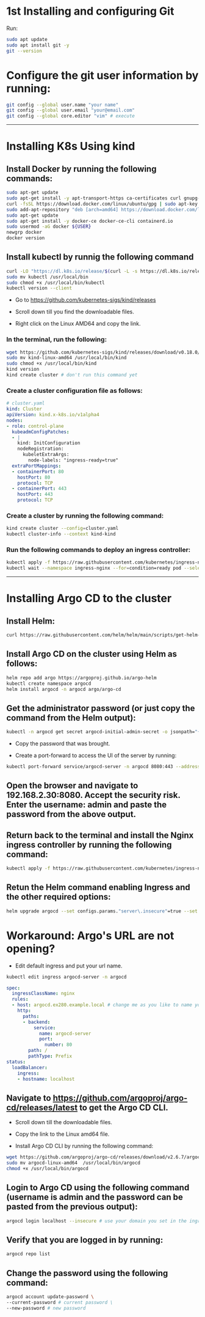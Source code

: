 # 1st Installing and configuring Git
Run:
```bash
sudo apt update
sudo apt install git -y
git --version
```
# Configure the git user information by running:
```bash
git config --global user.name "your name"
git config --global user.email "your@email.com"
git config --global core.editor "vim" # execute
```
---

# Installing K8s Using kind

## Install Docker by running the following commands:

```bash
sudo apt-get update
sudo apt-get install -y apt-transport-https ca-certificates curl gnupg-agent software-properties-common
curl -fsSL https://download.docker.com/linux/ubuntu/gpg | sudo apt-key add -
sudo add-apt-repository "deb [arch=amd64] https://download.docker.com/linux/ubuntu $(lsb_release -cs) stable"
sudo apt-get update
sudo apt-get install -y docker-ce docker-ce-cli containerd.io
sudo usermod -aG docker ${USER}
newgrp docker
docker version
```

## Install kubectl by runnig the following command

```bash
curl -LO "https://dl.k8s.io/release/$(curl -L -s https://dl.k8s.io/release/stable.txt)/bin/linux/amd64/kubectl"
sudo mv kubectl /usr/local/bin
sudo chmod +x /usr/local/bin/kubectl
kubectl version --client
```

- Go to https://github.com/kubernetes-sigs/kind/releases

- Scroll down till you find the downloadable files.

- Right click on the Linux AMD64 and copy the link.

### In the terminal, run the following:

```bash
wget https://github.com/kubernetes-sigs/kind/releases/download/v0.18.0/kind-linux-amd64
sudo mv kind-linux-amd64 /usr/local/bin/kind
sudo chmod +x /usr/local/bin/kind
kind version
kind create cluster # don't run this command yet
```

### Create a cluster configuration file as follows:

```yaml
# cluster.yaml
kind: Cluster
apiVersion: kind.x-k8s.io/v1alpha4
nodes:
- role: control-plane
  kubeadmConfigPatches:
  - |
    kind: InitConfiguration
    nodeRegistration:
      kubeletExtraArgs:
        node-labels: "ingress-ready=true"
  extraPortMappings:
  - containerPort: 80
    hostPort: 80
    protocol: TCP
  - containerPort: 443
    hostPort: 443
    protocol: TCP
```


### Create a cluster by running the following command:
```bash
kind create cluster --config=cluster.yaml
kubectl cluster-info --context kind-kind
```

### Run the following commands to deploy an ingress controller:
```bash
kubectl apply -f https://raw.githubusercontent.com/kubernetes/ingress-nginx/main/deploy/static/provider/kind/deploy.yaml
kubectl wait --namespace ingress-nginx --for=condition=ready pod --selector=app.kubernetes.io/component=controller --timeout=90s
```

--- 

# Installing Argo CD to the cluster

## Install Helm:
```bash
curl https://raw.githubusercontent.com/helm/helm/main/scripts/get-helm-3 | bash
```

## Install Argo CD on the cluster using Helm as follows:
```bash
helm repo add argo https://argoproj.github.io/argo-helm
kubectl create namespace argocd
helm install argocd -n argocd argo/argo-cd
```

## Get the administrator password (or just copy the command from the Helm output):

```bash
kubectl -n argocd get secret argocd-initial-admin-secret -o jsonpath="{.data.password}" | base64 -d
```

- Copy the password that was brought.

- Create a port-forward to access the UI of the server by running:

```bash
kubectl port-forward service/argocd-server -n argocd 8080:443 --address="0.0.0.0"
```

## Open the browser and navigate to 192.168.2.30:8080. Accept the security risk. Enter the username: admin and paste the password from the above output.


## Return back to the terminal and install the Nginx ingress controller by running the following command:
```bash
kubectl apply -f https://raw.githubusercontent.com/kubernetes/ingress-nginx/master/deploy/static/provider/kind/deploy.yaml
```

## Retun the Helm command enabling Ingress and the other required options:

```bash
helm upgrade argocd --set configs.params."server\.insecure"=true --set server.ingress.enabled=true  --set server.ingress.ingressClassName="nginx" -n argocd argo/argo-cd
```

# Workaround: Argo's URL are not opening?

- Edit default ingress and put your url name.

```bash
kubectl edit ingress argocd-server -n argocd
```

```yaml
spec:
  ingressClassName: nginx
  rules:
  - host: argocd.ex280.example.local # change me as you like to name your argo gui
    http:
      paths:
      - backend:
          service:
            name: argocd-server
            port:
              number: 80
        path: /
        pathType: Prefix
status:
  loadBalancer:
    ingress:
    - hostname: localhost
```

## Navigate to https://github.com/argoproj/argo-cd/releases/latest to get the Argo CD CLI.

- Scroll down till the downloadable files.

- Copy the link to the Linux amd64 file.

- Install Argo CD CLI by running the following command:
```bash
wget https://github.com/argoproj/argo-cd/releases/download/v2.6.7/argocd-linux-amd64
sudo mv argocd-linux-amd64  /usr/local/bin/argocd
chmod +x /usr/local/bin/argocd
```

## Login to Argo CD using the following command (username is admin and the password can be pasted from the previous output):

```bash
argocd login localhost --insecure # use your domain you set in the ingress and /etc/hosts
```

## Verify that you are logged in by running:
```bash
argocd repo list
```

## Change the password using the following command:

```bash
argocd account update-password \
--current-password # current password \
--new-password # new password
```